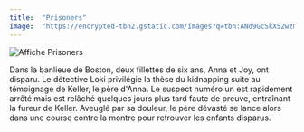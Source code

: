 ```yaml
---
title:  "Prisoners"
image:  "https://encrypted-tbn2.gstatic.com/images?q=tbn:ANd9GcSkX52wzmj-3TNAkIyjnbBgAoqUcmJAgw9OiZDDiYWBpt6ypCBV"
---
```

![Affiche Prisoners](https://encrypted-tbn2.gstatic.com/images?q=tbn:ANd9GcSkX52wzmj-3TNAkIyjnbBgAoqUcmJAgw9OiZDDiYWBpt6ypCBV)

Dans la banlieue de Boston, deux fillettes de six ans, Anna et Joy, ont disparu. Le détective Loki privilégie la thèse du kidnapping suite au témoignage de Keller, le père d'Anna. Le suspect numéro un est rapidement arrêté mais est relâché quelques jours plus tard faute de preuve, entraînant la fureur de Keller. Aveuglé par sa douleur, le père dévasté se lance alors dans une course contre la montre pour retrouver les enfants disparus.
